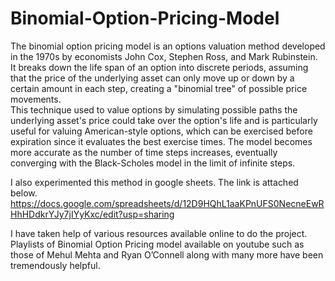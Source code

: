 # Binomial-Option-Pricing-Model
The binomial option pricing model is an options valuation method developed in the 1970s by economists John Cox, Stephen Ross, and Mark Rubinstein.
It breaks down the life span of an option into discrete periods, assuming that the price of the underlying asset can only move up or down by a certain amount in each step, creating a "binomial tree" of possible price movements.   
This technique used to value options by simulating possible paths the underlying asset's price could take over the option's life and is particularly useful for valuing American-style options, which can be exercised before expiration since it evaluates the best exercise times. 
The model becomes more accurate as the number of time steps increases, eventually converging with the Black-Scholes model in the limit of infinite steps.

I also experimented this method in google sheets. The link is attached below. 
https://docs.google.com/spreadsheets/d/12D9HQhL1aaKPnUFS0NecneEwRHhHDdkrYJy7jIYyKxc/edit?usp=sharing

I have taken help of various resources available online to do the project. Playlists of Binomial Option Pricing model available on youtube such as those of Mehul Mehta and Ryan O’Connell along with many more have been tremendously helpful. 


